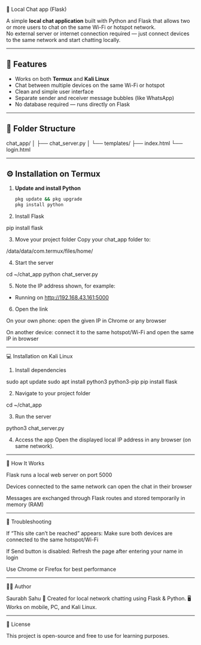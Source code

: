 💬 Local Chat app (Flask)

A simple **local chat application** built with Python and Flask that allows two or more users to chat on the same Wi-Fi or hotspot network.  
No external server or internet connection required — just connect devices to the same network and start chatting locally.

---

## 🚀 Features
- Works on both **Termux** and **Kali Linux**
- Chat between multiple devices on the same Wi-Fi or hotspot
- Clean and simple user interface
- Separate sender and receiver message bubbles (like WhatsApp)
- No database required — runs directly on Flask

---

## 📁 Folder Structure

chat_app/ │ ├── chat_server.py │ └── templates/ ├── index.html └── login.html

---

## ⚙️ Installation on Termux

1. **Update and install Python**
   ```bash
   pkg update && pkg upgrade
   pkg install python

2. Install Flask

pip install flask


3. Move your project folder
Copy your chat_app folder to:

/data/data/com.termux/files/home/


4. Start the server

cd ~/chat_app
python chat_server.py


5. Note the IP address shown, for example:

* Running on http://192.168.43.161:5000


6. Open the link

On your own phone: open the given IP in Chrome or any browser

On another device: connect it to the same hotspot/Wi-Fi and open the same IP in browser





---

💻 Installation on Kali Linux

1. Install dependencies

sudo apt update
sudo apt install python3 python3-pip
pip install flask


2. Navigate to your project folder

cd ~/chat_app


3. Run the server

python3 chat_server.py


4. Access the app
Open the displayed local IP address in any browser (on same network).




---

🧠 How It Works

Flask runs a local web server on port 5000

Devices connected to the same network can open the chat in their browser

Messages are exchanged through Flask routes and stored temporarily in memory (RAM)



---

🧩 Troubleshooting

If “This site can’t be reached” appears:
Make sure both devices are connected to the same hotspot/Wi-Fi

If Send button is disabled:
Refresh the page after entering your name in login

Use Chrome or Firefox for best performance



---

👨‍💻 Author

Saurabh Sahu
📍 Created for local network chatting using Flask & Python.
🖥️ Works on mobile, PC, and Kali Linux.


---

📜 License

This project is open-source and free to use for learning purposes.


